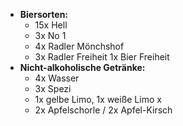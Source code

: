 - **Biersorten:**
  - 15x Hell 
  - 3x No 1 
  - 4x Radler Mönchshof 
  - 3x Radler Freiheit  1x Bier Freiheit  
- **Nicht-alkoholische Getränke:**
  - 4x Wasser 
  - 3x Spezi 
  - 1x gelbe Limo, 1x weiße Limo x
  - 2x Apfelschorle / 2x Apfel-Kirsch 